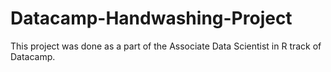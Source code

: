 # Datacamp-Handwashing-Project
This project was done as a part of the Associate Data Scientist in R track of Datacamp. 
